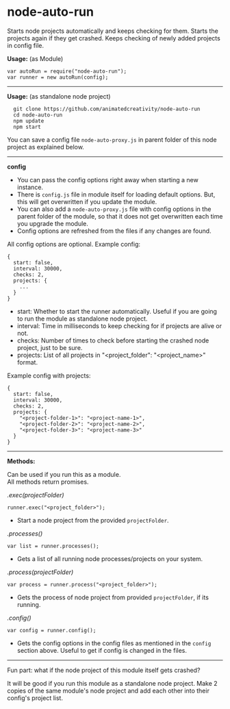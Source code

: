 # node-auto-run

Starts node projects automatically and keeps checking for them. Starts the projects again if they get crashed. Keeps checking of newly added projects in config file.

**Usage:** (as Module)

```
var autoRun = require("node-auto-run");
var runner = new autoRun(config);
```

--------------------------------------

**Usage:** (as standalone node project)

```
  git clone https://github.com/animatedcreativity/node-auto-run
  cd node-auto-run
  npm update
  npm start
```

You can save a config file `node-auto-proxy.js` in parent folder of this node project as explained below.

-------------------------------------

**config**

- You can pass the config options right away when starting a new instance.
- There is `config.js` file in module itself for loading default options. But, this will get overwritten if you update the module.
- You can also add a `node-auto-proxy.js` file with config options in the parent folder of the module, so that it does not get overwritten each time you upgrade the module.
- Config options are refreshed from the files if any changes are found.

All config options are optional.
Example config:

```
{
  start: false,
  interval: 30000,
  checks: 2,
  projects: {
    ...
  }
}
```

- start: Whether to start the runner automatically. Useful if you are going to run the module as standalone node project.
- interval: Time in milliseconds to keep checking for if projects are alive or not.
- checks: Number of times to check before starting the crashed node project, just to be sure.
- projects: List of all projects in "<project_folder": "<project_name>" format.

Example config with projects:

```
{
  start: false,
  interval: 30000,
  checks: 2,
  projects: {
    "<project-folder-1>": "<project-name-1>",
    "<project-folder-2>": "<project-name-2>",
    "<project-folder-3>": "<project-name-3>"
  }
}
```

-----------------------------------

**Methods:**

Can be used if you run this as a module.  
All methods return promises.

*.exec(projectFolder)*

```
runner.exec("<project_folder>");
```

- Start a node project from the provided `projectFolder`.

*.processes()*

```
var list = runner.processes();
```

- Gets a list of all running node processes/projects on your system.

*.process(projectFolder)*

```
var process = runner.process("<project_folder>");
```

- Gets the process of node project from provided `projectFolder`, if its running.

*.config()*

```
var config = runner.config();
```

- Gets the config options in the config files as mentioned in the `config` section above. Useful to get if config is changed in the files.

--------------------------------------------

Fun part: what if the node project of this module itself gets crashed?

It will be good if you run this module as a standalone node project. Make 2 copies of the same module's node project and add each other into their config's project list.
